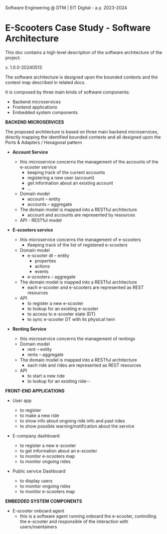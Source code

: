 Software Engineering @ DTM | EIT Digital - a.y. 2023-2024 

# E-Scooters Case Study - Software Architecture #

This doc contains a high level description of the software architecture of the project.

v. 1.0.0-20240513

The software architecture is designed upon the bounded contexts and the context map described in related docs.

It is composed by three main kinds of software components:

- Backend microservices  
- Frontend applications  
- Embedded system components 


**BACKEND MICROSERVICES**

The proposed architecture is based on three main backend microservices, directly mapping the identified bounded contexts and all designed upon the Ports & Adapters / Hexagonal pattern

* **Account Service** 
	- this microservice concerns the management of the accounts of the e-scooter service  
		- keeping track  of the current accounts  
		- registering a new user (account)  
		- get information about an existing account    
		-  …
	- Domain model
		- account – entity   
		- accounts – aggregate  
	- The domain model is mapped into a RESTful architecture  
		- account and accounts are represented by resources		 
	- API - RESTful model  


* **E-scooters service**
	- this microservice concerns the management of e-scooters  
		- Keeping track of the list of registered e-scooters  
	-  Domain model 
		- e-scooter dt – entity
			- properties
			- actions
			- events
		- e-scooters – aggregate  
 	- The domain model is mapped into a RESTful architecture
		- each e-scooter and e-scooters are represented as REST resources  
	- API   
		- to register a new e-scooter
		- to lookup for an existing e-scooter 
		- to access to e-scooter state (DT)  
		- to sync e-scooter DT with its physical twin


* **Renting Service**
	- this microservice concerns the management of rentings 
	- Domain model 
		- rent – entity
		- rents – aggregate
	- The domain model is mapped into a RESTful architecture
		-  each ride and rides are represented as REST resources  
	- API
		- to start a new ride  
		- to lookup for an existing ride--


**FRONT-END APPLICATIONS**

* User app
	- to register  
	- to make a new ride  
	- to show info about ongoing ride info and past rides    
	- to show possible warning/notification about the service

* E-company dashboard
	- to register a new e-scooter
	- to get information about an e-scooter
	- to monitor e-scooters map
	- to monitor ongoing rides

* Public service Dashboard
	- to display users
	- to monitor ongoing rides
	- to monitor e-scooters map

**EMBEDDED SYSTEM COMPONENTS**

- E-scooter onboard agent
	- this is a software agent running onboard the e-scooter, controlling the e-scooter and responsible of the interaction with users/maintainers
	


